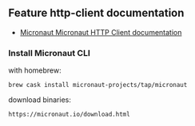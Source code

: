 ## Feature http-client documentation

- [Micronaut Micronaut HTTP Client documentation](https://docs.micronaut.io/latest/guide/index.html#httpClient)

### Install Micronaut CLI

with homebrew:
```
brew cask install micronaut-projects/tap/micronaut
```
download binaries:
```
https://micronaut.io/download.html
```
